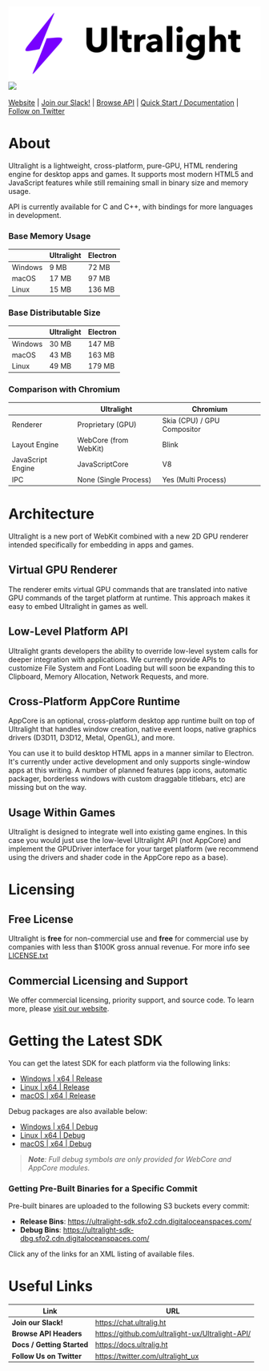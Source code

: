 <img src="logo.png" width="600">
<a href='https://ci.ultralig.ht/job/Ultralight/job/master/'><img src='https://ci.ultralig.ht/buildStatus/icon?job=Ultralight%2Fmaster'></a>

[Website](https://ultralig.ht) | [Join our Slack!](https://chat.ultralig.ht) | [Browse API](https://github.com/ultralight-ux/Ultralight-API/) | [Quick Start / Documentation](https://docs.ultralig.ht) | [Follow on Twitter](https://twitter.com/ultralight_ux)

# About

Ultralight is a lightweight, cross-platform, pure-GPU, HTML rendering engine for desktop apps and games. It supports most modern HTML5 and JavaScript features while still remaining small in binary size and memory usage.

API is currently available for C and C++, with bindings for more languages in development.

### Base Memory Usage

|            | Ultralight  | Electron  |
|------------|-------------|-----------|
| Windows    | 9 MB        | 72 MB     |
| macOS      | 17 MB       | 97 MB     |
| Linux      | 15 MB       | 136 MB    |

### Base Distributable Size

|            | Ultralight  | Electron  |
|------------|-------------|-----------|
| Windows    | 30 MB       | 147 MB    |
| macOS      | 43 MB       | 163 MB    |
| Linux      | 49 MB       | 179 MB    |

### Comparison with Chromium

|                   | Ultralight               | Chromium                    |
|-------------------|--------------------------|-----------------------------|
| Renderer          | Proprietary (GPU)        | Skia (CPU) / GPU Compositor |
| Layout Engine     | WebCore (from WebKit)    | Blink                       |
| JavaScript Engine | JavaScriptCore           | V8                          |
| IPC               | None (Single Process)    | Yes (Multi Process)         |

# Architecture

Ultralight is a new port of WebKit combined with a new 2D GPU renderer intended specifically for embedding in apps and games.

## Virtual GPU Renderer

The renderer emits virtual GPU commands that are translated into native GPU commands of the target platform at runtime. This approach makes it easy to embed Ultralight in games as well.

## Low-Level Platform API

Ultralight grants developers the ability to override low-level system calls for deeper integration with applications. We currently provide APIs to customize File System and Font Loading but will soon be expanding this to Clipboard, Memory Allocation, Network Requests, and more.

## Cross-Platform AppCore Runtime

AppCore is an optional, cross-platform desktop app runtime built on top of Ultralight that handles window creation, native event loops, native graphics drivers (D3D11, D3D12, Metal, OpenGL), and more.

You can use it to build desktop HTML apps in a manner similar to Electron. It's currently under active development and only supports single-window apps at this writing. A number of planned features (app icons, automatic packager, borderless windows with custom draggable titlebars, etc) are missing but on the way.

## Usage Within Games

Ultralight is designed to integrate well into existing game engines. In this case you would just use the low-level Ultralight API (not AppCore) and implement the GPUDriver interface for your target platform (we recommend using the drivers and shader code in the AppCore repo as a base).

# Licensing

## Free License

Ultralight is __free__ for non-commercial use and __free__ for commercial use by companies with less than $100K gross annual revenue. For more info see [LICENSE.txt](LICENSE/LICENSE.txt)

## Commercial Licensing and Support 

We offer commercial licensing, priority support, and source code. To learn more,  please [visit our website](https://ultralig.ht).

# Getting the Latest SDK

You can get the latest SDK for each platform via the following links:

 * [Windows | x64 | Release](https://ultralight-sdk.sfo2.cdn.digitaloceanspaces.com/ultralight-sdk-latest-win-x64.7z)
 * [Linux | x64 | Release](https://ultralight-sdk.sfo2.cdn.digitaloceanspaces.com/ultralight-sdk-latest-linux-x64.7z)
 * [macOS | x64 | Release](https://ultralight-sdk.sfo2.cdn.digitaloceanspaces.com/ultralight-sdk-latest-mac-x64.7z)

Debug packages are also available below:

 * [Windows | x64 | Debug](https://ultralight-sdk-dbg.sfo2.cdn.digitaloceanspaces.com/ultralight-sdk-latest-win-x64.7z)
 * [Linux | x64 | Debug](https://ultralight-sdk-dbg.sfo2.cdn.digitaloceanspaces.com/ultralight-sdk-latest-linux-x64.7z)
 * [macOS | x64 | Debug](https://ultralight-sdk-dbg.sfo2.cdn.digitaloceanspaces.com/ultralight-sdk-latest-mac-x64.7z)

 > *__Note__: Full debug symbols are only provided for WebCore and AppCore modules.*

### Getting Pre-Built Binaries for a Specific Commit

Pre-built binares are uploaded to the following S3 buckets every commit:

 * __Release Bins__: <https://ultralight-sdk.sfo2.cdn.digitaloceanspaces.com/>
 * __Debug Bins__: <https://ultralight-sdk-dbg.sfo2.cdn.digitaloceanspaces.com/>

Click any of the links for an XML listing of available files.

# Useful Links

| Link                       | URL                                                 |
| -------------------------- | --------------------------------------------------- |
| __Join our Slack!__        | <https://chat.ultralig.ht>                          |
| __Browse API Headers__     | <https://github.com/ultralight-ux/Ultralight-API/>  |
| __Docs / Getting Started__ | <https://docs.ultralig.ht>                          |
| __Follow Us on Twitter__   | <https://twitter.com/ultralight_ux>                 |
